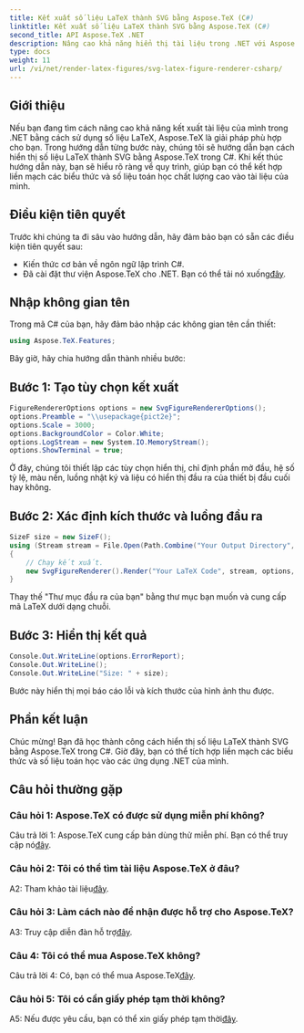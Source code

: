 ```yaml
---
title: Kết xuất số liệu LaTeX thành SVG bằng Aspose.TeX (C#)
linktitle: Kết xuất số liệu LaTeX thành SVG bằng Aspose.TeX (C#)
second_title: API Aspose.TeX .NET
description: Nâng cao khả năng hiển thị tài liệu trong .NET với Aspose.TeX. Tìm hiểu cách hiển thị số liệu LaTeX thành SVG trong C# để tích hợp liền mạch các biểu thức toán học.
type: docs
weight: 11
url: /vi/net/render-latex-figures/svg-latex-figure-renderer-csharp/
---
```

## Giới thiệu

Nếu bạn đang tìm cách nâng cao khả năng kết xuất tài liệu của mình trong .NET bằng cách sử dụng số liệu LaTeX, Aspose.TeX là giải pháp phù hợp cho bạn. Trong hướng dẫn từng bước này, chúng tôi sẽ hướng dẫn bạn cách hiển thị số liệu LaTeX thành SVG bằng Aspose.TeX trong C#. Khi kết thúc hướng dẫn này, bạn sẽ hiểu rõ ràng về quy trình, giúp bạn có thể kết hợp liền mạch các biểu thức và số liệu toán học chất lượng cao vào tài liệu của mình.

## Điều kiện tiên quyết

Trước khi chúng ta đi sâu vào hướng dẫn, hãy đảm bảo bạn có sẵn các điều kiện tiên quyết sau:

- Kiến thức cơ bản về ngôn ngữ lập trình C#.
-  Đã cài đặt thư viện Aspose.TeX cho .NET. Bạn có thể tải nó xuống[đây](https://releases.aspose.com/tex/net/).

## Nhập không gian tên

Trong mã C# của bạn, hãy đảm bảo nhập các không gian tên cần thiết:

```csharp
using Aspose.TeX.Features;
```

Bây giờ, hãy chia hướng dẫn thành nhiều bước:

## Bước 1: Tạo tùy chọn kết xuất

```csharp
FigureRendererOptions options = new SvgFigureRendererOptions();
options.Preamble = "\\usepackage{pict2e}";
options.Scale = 3000;
options.BackgroundColor = Color.White;
options.LogStream = new System.IO.MemoryStream();
options.ShowTerminal = true;
```

Ở đây, chúng tôi thiết lập các tùy chọn hiển thị, chỉ định phần mở đầu, hệ số tỷ lệ, màu nền, luồng nhật ký và liệu có hiển thị đầu ra của thiết bị đầu cuối hay không.

## Bước 2: Xác định kích thước và luồng đầu ra

```csharp
SizeF size = new SizeF();
using (Stream stream = File.Open(Path.Combine("Your Output Directory", "text-and-formula.svg"), FileMode.Create))
{
    // Chạy kết xuất.
    new SvgFigureRenderer().Render("Your LaTeX Code", stream, options, out size);
}
```

Thay thế "Thư mục đầu ra của bạn" bằng thư mục bạn muốn và cung cấp mã LaTeX dưới dạng chuỗi.

## Bước 3: Hiển thị kết quả

```csharp
Console.Out.WriteLine(options.ErrorReport);
Console.Out.WriteLine();
Console.Out.WriteLine("Size: " + size);
```

Bước này hiển thị mọi báo cáo lỗi và kích thước của hình ảnh thu được.

## Phần kết luận

Chúc mừng! Bạn đã học thành công cách hiển thị số liệu LaTeX thành SVG bằng Aspose.TeX trong C#. Giờ đây, bạn có thể tích hợp liền mạch các biểu thức và số liệu toán học vào các ứng dụng .NET của mình.

## Câu hỏi thường gặp

### Câu hỏi 1: Aspose.TeX có được sử dụng miễn phí không?

 Câu trả lời 1: Aspose.TeX cung cấp bản dùng thử miễn phí. Bạn có thể truy cập nó[đây](https://releases.aspose.com/).

### Câu hỏi 2: Tôi có thể tìm tài liệu Aspose.TeX ở đâu?

 A2: Tham khảo tài liệu[đây](https://reference.aspose.com/tex/net/).

### Câu hỏi 3: Làm cách nào để nhận được hỗ trợ cho Aspose.TeX?

 A3: Truy cập diễn đàn hỗ trợ[đây](https://forum.aspose.com/c/tex/47).

### Câu 4: Tôi có thể mua Aspose.TeX không?

 Câu trả lời 4: Có, bạn có thể mua Aspose.TeX[đây](https://purchase.aspose.com/buy).

### Câu hỏi 5: Tôi có cần giấy phép tạm thời không?

 A5: Nếu được yêu cầu, bạn có thể xin giấy phép tạm thời[đây](https://purchase.aspose.com/temporary-license/).